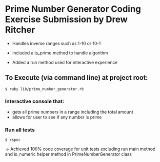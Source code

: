 # Prime Number Generator Coding Exercise Submission by Drew Ritcher

- Handles inverse ranges such as 1-10 or 10-1

- Included a is_prime method to handle algorithm

- Added a run method used for interactive experience


## To Execute (via command line) at project root:

`$ ruby lib/prime_number_generator.rb`

### Interactive console that:
- gets all prime numbers in a range including the total amount
- allows for user to see if any number is prime


### Run all tests
`$ rspec`

-> Achieved 100% code coverage for unit tests excluding run main method and is_numeric helper method in PrimeNumberGenerator class
